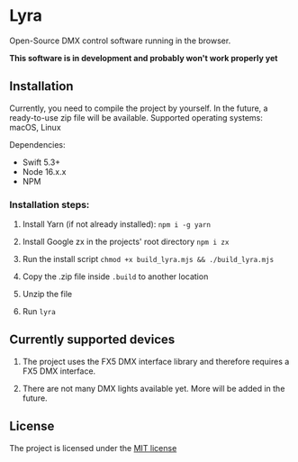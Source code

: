# Lyra

Open-Source DMX control software running in the browser.

**This software is in development and probably won't work properly yet**

## Installation

Currently, you need to compile the project by yourself. In the future, a ready-to-use zip file will be available.
Supported operating systems: macOS, Linux

Dependencies:

- Swift 5.3+
- Node 16.x.x
- NPM

### Installation steps:

1. Install Yarn (if not already installed):
   `npm i -g yarn`

2. Install Google zx in the projects' root directory
   `npm i zx`

3. Run the install script
   `chmod +x build_lyra.mjs && ./build_lyra.mjs`

4. Copy the .zip file inside `.build` to another location

5. Unzip the file

6. Run `lyra`

## Currently supported devices

1. The project uses the FX5 DMX interface library and therefore requires a FX5 DMX interface.

2. There are not many DMX lights available yet. More will be added in the future.

## License

The project is licensed under the [MIT license](LICENSE)
